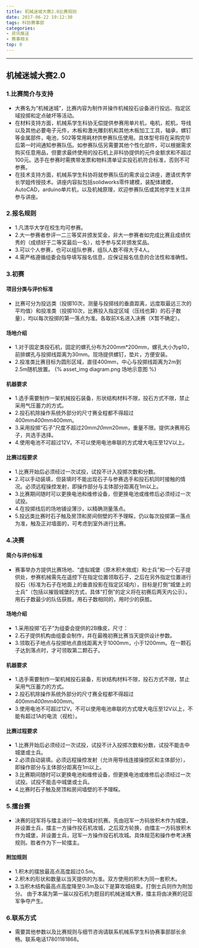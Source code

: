 ```yaml
---
title: 机械迷城大赛2.0比赛规则
date: 2017-06-22 19:12:30
tags: 科协赛事部
categories:
- 资讯推送
- 赛事相关
top: 0
---
```

***

## 机械迷城大赛2.0

<!-- more -->

### 1.比赛简介与支持
* 大赛名为“机械迷城”，比赛内容为制作并操作机械投石设备进行投远、指定区域投掷和定点破坏等活动。
* 在材料支持方面，机械系学生科协无偿提供参赛用单片机，电机，舵机，导线以及其他必要电子元件，木板和激光雕刻机和其他木板加工工具，轴承，螺钉等金属部件，电池，502等常用耗材供参赛队伍使用。具体型号将在采购完毕后第一时间通知参赛队伍。如参赛队伍另需要其他个性化部件，可以根据需求购买任意用品，但要求最终使用的投石机上非科协提供的元件金额求和不超过100元。选手在参赛时需携带发票和物料清单证实投石机符合标准，否则不可参赛。
* 在技术支持方面，机械系学生科协将就参赛队伍的需求设立讲座，邀请优秀学长学姐传授技术。讲座内容拟包括solidworks零件建模，装配体建模，AutoCAD，arduino单片机，以及机械原理，欢迎参赛队伍或其他学生关注并参与讲座。


### 2.报名规则
* 1.凡清华大学在校生均可参赛。
* 2.大一参赛者参评一二三等奖并颁发奖金，非大一参赛者如完成比赛且成绩优秀的（成绩好于二等奖最后一名），给予参与奖并颁发奖品。
* 3.可以个人参赛，也可以组队参赛，组队人数不得大于4人。
* 4.需严格遵循组委会指导填写报名信息，应保证报名信息的合法性和准确性。


### 3.初赛
#### 项目分类与评价标准
* 比赛可分为投远类（投掷10次，测量与投掷线的垂直距离，远度取最远三次的平均值）和投准类（投掷10次，比赛投入指定区域（压线也算）的石子数量），均以每次投掷的第一落点为准。各取前X名进入决赛（X暂不确定）。

#### 场地介绍
* 1.对于固定类投石机，固定的螺孔分布为200mm*200mm，螺孔大小为φ10，前排螺孔与投掷线距离为30mm。现场提供螺钉，垫片，方便安装。
* 2.投准类比赛目标为圆形区域，直径400mm，中心与投掷线距离为2m到2.5m随机放置。
{% asset_img diagram.png 场地示意图 %}

#### 机器要求
* 1.选手需要制作一架机械投石装备，形状结构材料不限，投石方式不限，禁止采用气压蓄力的方式。
* 2.投石机除操作系统外部分的尺寸赛全程都不得超过400mm*400mm*400mm。
* 3.采用投掷“石子”尺度不超过20mm*20mm*20mm，重量不限。提供决赛用石子，共选手选择。
* 4.使用电池不可超过12V。不可以使用电池串联的方式增大电压至12V以上。

#### 比赛过程要求
* 1.比赛开始后必须经过一次试投，试投不计入投掷次数和分数。
* 2.可以手动装填，但装填时不能出现石子与参赛选手和投石机同时接触的情况。必须远程操控发射，即操作部分与主体部分距离在1m以上。
* 3.比赛期间随时可以更换电池和维修设备，但更换电池或维修后必须经过一次试投。
* 4.在投掷线后的场地铺设薄沙，以精确测量落点。
* 5.投远类比赛时石子触及房顶和房间侧壁的不予理睬，仍以每次投掷第一落点为准，触及正对墙面的，可考虑到室外进行比赛。


### 4.决赛
#### 简介与评价标准
* 赛事举办方提供比赛场地、“虚拟城堡（原木积木做成）和士兵”和一个石子提供处，参赛机械需先在遥控下在指定位置领取石子，之后在另外指定位置进行投石（标准为石子在地面上的垂直投影在指定区域内），目标是打倒“城堡上的士兵”（包括以摧毁城堡的方式，具体“打倒”的定义将在初赛后两天内公示）。用石子数最少的队伍获胜。用石子数相同的，用时少的获胜。

#### 场地介绍
* 1.采用投掷“石子”为组委会提供的2B橡皮，尺寸：
* 2.石子提供机构由组委会制作，并在最晚初赛比赛当天提供设计参数。
* 3.领取石子地点与投掷地点直线距离大于1000mm，小于1200mm。在一颗石子达到落点时，才可领取第二颗石子。

#### 机器要求
* 1.选手需要制作一架机械投石装备，形状结构材料不限，投石方式不限，禁止采用气压蓄力的方式。
* 2.投石机除操作系统外部分的尺寸赛全程都不得超过400mm*400mm*400mm。
* 3.使用电池不可超过12V。不可以使用电池串联的方式增大电压至12V以上，不能有超过1A的电流（视检）。

#### 比赛过程要求
* 1.比赛开始后必须经过一次试投，试投不计入投掷次数和分数，试投不能击中城堡或士兵。
* 2.必须自动装填。必须远程操控发射（允许用导线连接操控区和主体部分），即操作部分与主体部分距离在1m以上。
* 3.比赛期间随时可以更换电池和维修设备，但更换电池或维修后必须经过一次试投。试投不能击中城堡或士兵。
* 4.比赛时石子触及房顶和房间墙壁的不予理睬。


### 5.擂台赛
* 决赛的冠军将与擂主进行一轮攻城对抗赛。先由冠军一方码放积木作为城堡，并设置士兵，擂主一方操作投石机攻城，之后双方轮换，由擂主一方码放积木作为城堡，并设置士兵，冠军一方操作投石机攻城。具体规范和操作参考决赛规则。胜者作为下一轮擂主。

#### 附加规则
* 1.积木的摆放最高点高度超过0.5m。
* 2.积木的形状和数量以当天提供的为准。双方使用的积木为同一套积木。
* 3.当积木结构最高点高度降至0.3m及以下是算攻城结束。打倒士兵则作为附加分。
由于本届为第一届以投石机为题目的机械迷城大赛，擂主将由决赛的冠亚军争夺产生。


### 6.联系方式
* 需要其他参数以及比赛规则与细节咨询请联系机械系学生科协赛事部部长余畅。联系电话17801181868。
